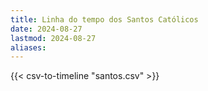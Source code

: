 ```yaml
---
title: Linha do tempo dos Santos Católicos
date: 2024-08-27
lastmod: 2024-08-27
aliases:
---
```


{{< csv-to-timeline "santos.csv" >}}
